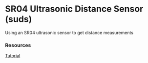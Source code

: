 # SR04 Ultrasonic Distance Sensor (suds)
Using an SR04 ultrasonic sensor to get distance measurements

### Resources
[Tutorial](https://create.arduino.cc/projecthub/Salman_faris_vp/ultrasonic-range-detector-with-arduino-46c96c?ref=search&ref_id=ultrasonic%20sensor&offset=2)
